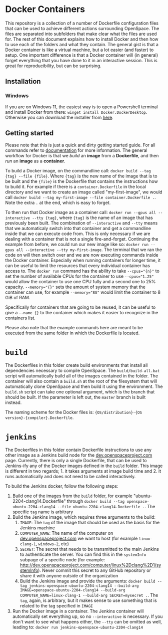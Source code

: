 # Docker Containers
This repository is a collection of a number of Dockerfile configuration files that can be used to achieve different actions surrounding OpenSpace. The files are separated into subfolders that make clear what the files are used for. The rest of this document explains how to install Docker and then how to use each of the folders and what they contain. The general gist is that a Docker container is like a virtual machine, but a lot easier (and faster) to setup. One important difference is that a Docker container will (in general) forget everything that you have done to it in an interactive session. This is great for reproducibility, but can be surprising.

## Installation
### Windows
If you are on Windows 11, the easiest way is to open a Powershell terminal and install Docker from there: `winget install Docker.DockerDesktop`.  Otherwise you can download the installer from [here](https://desktop.docker.com/win/main/amd64/Docker%20Desktop%20Installer.exe).

## Getting started
Please note that this is just a quick and dirty getting started guide. For all commands refer to [documentation](https://docs.docker.com/) for more information. The general workflow for Docker is that we _build_ an **image** from a **Dockerfile**, and then _run_ an **image** as a **container**.

To build a Docker image, on the commandline call: `docker build --tag {tag} --file {file}`. Where `{tag}` is the new name of the image that is to be built and the `{file}` is the Dockerfile that contains the instructions how to build it. For example if there is a `container.Dockerfile` in the local directory and we want to create an image called "my-first-image", we would call `docker build --tag my-first-image --file container.Dockerfile .`. Note the extra `.` at the end, which is easy to forget.

To then run that Docker image as a container call: `docker run --gpus all --interactive --tty {tag}`, where `{tag}` is the name of an image that has previously been built. The combination of `--interactive` and `--tty` means that we automaticaly switch into that container and get a commandline inside that we can execute code from. This is only necessary if we are dealing with a container that is not a single fire-and-forget. Continuing the example from before, we could run our new image like so: `docker run --gpus all --interactive --tty my-first-image`. The terminal that we ran the code on will then switch over and we are now executing commands inside the Docker container. Especially when running containers for longer time, it can be useful to limit the resources that every individual container has access to. The `docker run` command has the ability to take `--cpus="{n}"` to set the number of available CPUs for the container to use `--cpus="1.25"` would allow the container to use one CPU fully and a second one to 25% capacity. `--memory="{}"` sets the amount of system memory that the container can use, for example `--memory="8G"` would limit the container to 8 GiB of RAM.

Specifically for containers that are going to be reused, it can be useful to give a `--name {}` to the container which makes it easier to recognize in the containers list.

Please also note that the example commands here are meant to be executed from the same folder in which the Dockerfile is located.

# `build`
The Dockerfiles in this folder create build environments that install all dependencies necessary to compile OpenSpace. The `build/build-all.bat` script will automatically build all of the images contained in the folder. The container will also contain a `build.sh` at the root of the filesystem that will automatically clone OpenSpace and then build it using the environment. The `build.sh` script can take one optional argument, which is the branch that should be built. If the parameter is left out, the `master` branch is built instead.

The naming scheme for the Docker files is: `{OS/distribution}-{OS version}-{compiler}.Dockerfile`.


# `jenkins`
The Dockerfiles in this folder contain Dockerfile instructions to use any other image as a Jenkins build node for the [dev.openspaceproject.com](dev.openspaceproject.com) page. Currently, there is only a single Dockerfile, that can be used to Jenkins-ify any of the Docker images defined in the `build` folder. This image is different in two regards; 1. it takes arguments at image build time and 2. it runs automatically and does not need to be called interactively.

To build the Jenkins docker, follow the following steps:
1. Build one of the images from the `build` folder, for example "ubuntu-2204-clang14.Dockerfile" through `docker build --tag openspace-ubuntu-2204-clang14 --file ubuntu-2204-clang14.Dockerfile .`. The specific `tag` name is arbitrary
1. Build the Jenkins image, which requires three arguments to the build:
   1. `IMAGE`: The `tag` of the image that should be used as the basis for the Jenkins machine
   1. `COMPUTER_NAME`: The name of the computer on [dev.openspaceproject.com](dev.openspaceproject.com) we want to host (for example `linux-clang-1`, `windows-2`, etc)
   1. `SECRET`: The secret that needs to be transmitted to the main Jenkins to authenticate the server. You can find this in the `systemInfo` subpage of a specific node (for example: http://dev.openspaceproject.com/computer/linux%2Dclang%2D1/systemInfo). Never commit this secret to any GitHub repository or share it with anyone outside of the organization
   1. Build the Jenkins image and provide the arguments: `docker build --tag jenkins-openspace-ubuntu-2204-clang14 --build-arg IMAGE=openspace-ubuntu-2204-clang14 --build-arg COMPUTER_NAME=linux-clang-1 --build-arg SECRET=mysecret .`. The `tag`, again, is arbitrary, but it makes sense to use something that is related to the tag specified in `IMAGE`
1. Run the Docker image in a container. The Jenkins container will automatically set everything up, so no `--interactive` is necessary. If you don't want to see what happens either, the `--tty` can be omitted as well, leading to: `docker run jenkins-openspace-ubuntu-2204-clang14`

